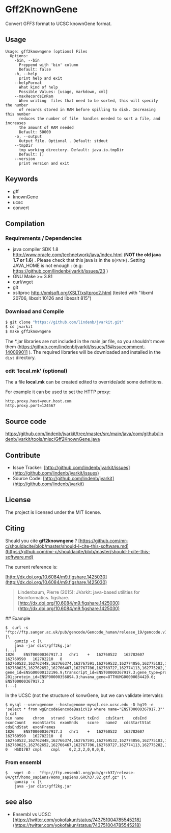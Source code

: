 # Gff2KnownGene

Convert GFF3 format to UCSC knownGene format.


## Usage

```
Usage: gff2knowngene [options] Files
  Options:
    -bin, --bin
      Preppend with 'bin' column
      Default: false
    -h, --help
      print help and exit
    --helpFormat
      What kind of help
      Possible Values: [usage, markdown, xml]
    --maxRecordsInRam
      When writing  files that need to be sorted, this will specify the number 
      of records stored in RAM before spilling to disk. Increasing this number 
      reduces the number of file  handles needed to sort a file, and increases 
      the amount of RAM needed
      Default: 50000
    -o, --output
      Output file. Optional . Default: stdout
    --tmpDir
      tmp working directory. Default: java.io.tmpDir
      Default: []
    --version
      print version and exit

```


## Keywords

 * gff
 * knownGene
 * ucsc
 * convert


## Compilation

### Requirements / Dependencies

* java compiler SDK 1.8 http://www.oracle.com/technetwork/java/index.html (**NOT the old java 1.7 or 1.6**) . Please check that this java is in the `${PATH}`. Setting JAVA_HOME is not enough : (e.g: https://github.com/lindenb/jvarkit/issues/23 )
* GNU Make >= 3.81
* curl/wget
* git
* xsltproc http://xmlsoft.org/XSLT/xsltproc2.html (tested with "libxml 20706, libxslt 10126 and libexslt 815")


### Download and Compile

```bash
$ git clone "https://github.com/lindenb/jvarkit.git"
$ cd jvarkit
$ make gff2knowngene
```

The *.jar libraries are not included in the main jar file, so you shouldn't move them (https://github.com/lindenb/jvarkit/issues/15#issuecomment-140099011 ).
The required libraries will be downloaded and installed in the `dist` directory.

### edit 'local.mk' (optional)

The a file **local.mk** can be created edited to override/add some definitions.

For example it can be used to set the HTTP proxy:

```
http.proxy.host=your.host.com
http.proxy.port=124567
```
## Source code 

[https://github.com/lindenb/jvarkit/tree/master/src/main/java/com/github/lindenb/jvarkit/tools/misc/Gff2KnownGene.java
](https://github.com/lindenb/jvarkit/tree/master/src/main/java/com/github/lindenb/jvarkit/tools/misc/Gff2KnownGene.java
)
## Contribute

- Issue Tracker: [http://github.com/lindenb/jvarkit/issues](http://github.com/lindenb/jvarkit/issues)
- Source Code: [http://github.com/lindenb/jvarkit](http://github.com/lindenb/jvarkit)

## License

The project is licensed under the MIT license.

## Citing

Should you cite **gff2knowngene** ? [https://github.com/mr-c/shouldacite/blob/master/should-I-cite-this-software.md](https://github.com/mr-c/shouldacite/blob/master/should-I-cite-this-software.md)

The current reference is:

[http://dx.doi.org/10.6084/m9.figshare.1425030](http://dx.doi.org/10.6084/m9.figshare.1425030)

> Lindenbaum, Pierre (2015): JVarkit: java-based utilities for Bioinformatics. figshare.
> [http://dx.doi.org/10.6084/m9.figshare.1425030](http://dx.doi.org/10.6084/m9.figshare.1425030)


## Example

```
$  curl -s "ftp://ftp.sanger.ac.uk/pub/gencode/Gencode_human/release_19/gencode.v19.annotation.gff3.gz" |\
	gunzip -c |\
	java -jar dist/gff2kg.jar
(...)
1826	ENST00000367917.3	chr1	+	162760522	162782607	162760590	162782210	8	162760522,162762448,162766374,162767591,162769532,162774056,162775183,162782087	162760625,162762652,162766467,162767706,162769727,162774113,162775282,162782607	gene_id=ENSG00000132196.9;transcript_id=ENST00000367917.3;gene_type=protein_coding;gene_status=KNOWN;gene_name=HSD17B7;transcript_type=protein_coding;transcript_name=HSD17B7-201;protein_id=ENSP00000356894.3;havana_gene=OTTHUMG00000034420.6;	ENST00000367917.3
(...)
```

In the UCSC (not the structure of konwGene, but we can validate intervals):

```
$ mysql --user=genome --host=genome-mysql.cse.ucsc.edu -D hg19 -e 'select * from wgEncodeGencodeBasicV19 where name="ENST00000367917.3"' | cat
bin	name	chrom	strand	txStart	txEnd	cdsStart	cdsEnd	exonCount	exonStarts	exonEnds	score	name2	cdsStartStat	cdsEndStat	exonFrames
1826	ENST00000367917.3	chr1	+	162760522	162782607	162760590	162782210	8	162760522,162762448,162766374,162767591,162769532,162774056,162775183,162782087,	162760625,162762652,162766467,162767706,162769727,162774113,162775282,162782607,	0	HSD17B7	cmpl	cmpl	0,2,2,2,0,0,0,0,
```

### From ensembl 

```
$	wget -O -  "ftp://ftp.ensembl.org/pub/grch37/release-84/gtf/homo_sapiens/Homo_sapiens.GRCh37.82.gtf.gz" |\
	gunzip -c |\
	java -jar dist/gff2kg.jar
```

## see also


  * Ensembl vs UCSC  [https://twitter.com/yokofakun/status/743751004785545218](https://twitter.com/yokofakun/status/743751004785545218)





